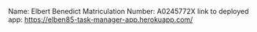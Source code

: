 Name: Elbert Benedict
Matriculation Number: A0245772X
link to deployed app: https://elben85-task-manager-app.herokuapp.com/
